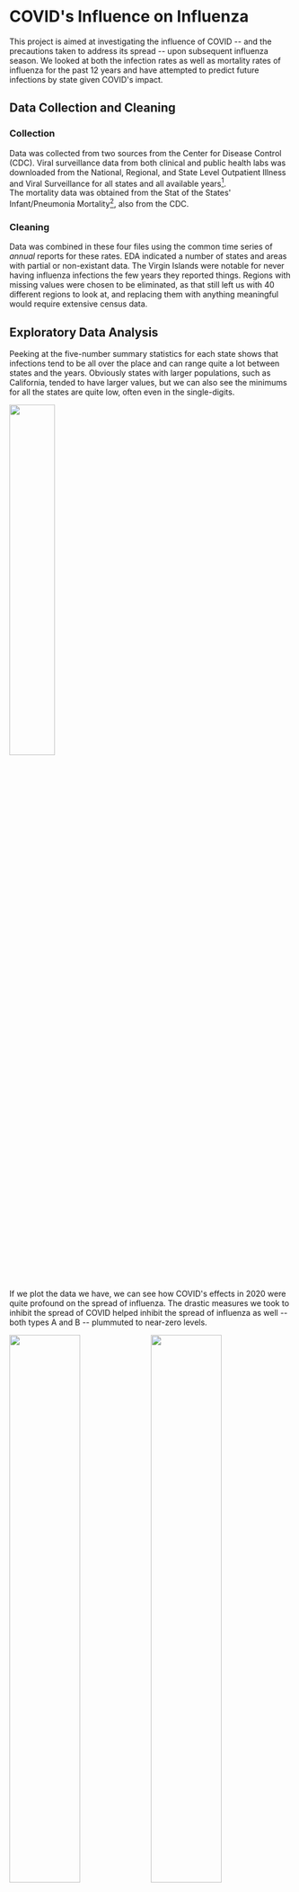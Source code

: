 # COVID's Influence on Influenza

This project is aimed at investigating the influence of COVID -- and the precautions taken to address its spread -- upon subsequent influenza season. 
We looked at both the infection rates as well as mortality rates of influenza for the past 12 years and have attempted to predict future infections 
by state given COVID's impact.

## Data Collection and Cleaning
### Collection

Data was collected from two sources from the Center for Disease Control (CDC). Viral surveillance data from both clinical and public health labs 
was downloaded from the National, Regional, and State Level Outpatient Illness and Viral Surveillance for all states and all available years[^1].  
The mortality data was obtained from the Stat of the States' Infant/Pneumonia Mortality[^2], also from the CDC.

### Cleaning

Data was combined in these four files using the common time series of *annual* reports for these rates.  EDA indicated a number of states and areas 
with partial or non-existant data.  The Virgin Islands were notable for never having influenza infections the few years they reported things. Regions 
with missing values were chosen to be eliminated, as that still left us with 40 different regions to look at, and replacing them with anything meaningful would 
require extensive census data.  

## Exploratory Data Analysis

Peeking at the five-number summary statistics for each state shows that infections tend to be all over the place and can range quite a lot between states 
and the years.  Obviously states with larger populations, such as California, tended to have larger values, but we can also see the minimums for all the states 
are quite low, often even in the single-digits.  

<img src=https://user-images.githubusercontent.com/31425480/194931899-2c4e4480-ca47-4db0-a49f-434567d84c5e.png width="40%">

If we plot the data we have, we can see how COVID's effects in 2020 were quite profound on the spread of influenza.  The drastic measures we took 
to inhibit the spread of COVID helped inhibit the spread of influenza as well -- both types A and B -- plummuted to near-zero levels.  

<img src=https://user-images.githubusercontent.com/31425480/194933011-9520ee31-0eab-4281-a8e0-e5c35b02e735.png width="50%"><img src=https://user-images.githubusercontent.com/31425480/194933217-8b28c660-8f2a-4fd4-b4e5-ec1677ad2a36.png width="50%">
<img src=https://user-images.githubusercontent.com/31425480/194789390-010b222e-d466-4ee8-b4fb-54ccd3f57db0.png width="70%">

Influenza infections almost appear to be on a biannual cycle for type-B infections, but even the lowest years don't come close to approaching the low levels we saw 
with COVID.  On the other hand, type-A infections seem to have been reported much less often about a decade ago, but similarly, it was still at a relatively high rate 
compared to what we saw in 2020.  

However, there did ultimately end up being a few states who reported the fewest infections in years other than 2020.  Of the forty states which we had complete data 
for, (which notably excludes Florida, a state that typically has not made public their influenza numbers), four states had the fewest type-A -- or total influenza 
infections -- in years outside of 2020: Alaska (2019), Nevada (2015), New Hampshire (2011), and Wyoming (2011). Alaska has a notoriously late flu season, with infections generally not beginning until after the start of the year (Morales, 2016)[^3] and as such, it would make sense that 2020's infection prevention actions would have been more likely to affect the 2019-2020 flu season for that region, than the 2020-2021 as it did in other place.  

For type-B infections however, it was surprising to see that the majority of states (27) had the fewest infections in 2021.  When we look at the historical data for 
type-B infections, we can see that they're quite variable year to year and I suspect it may have been that 2020 was prone to have been a more infectious year, and 2021 
was prone to less infection. The differences between 2020 and 2021 for all of these states is less than 5%. It appears that type-B can be just as infectious as 
type-A (Sharma et. al, 2019)[^4], and seems to be more lethal (Craig, 2016)[^5], so perhaps we were super lucky to simply be graced with two very low years of type-B 
infections during this time.

## Forecasting post-COVID

The purpose of this project was to see if forecasting models made with pre-COVID data would be successful in predicting post-COVID data, with a hunch that they would 
not be effective.  However, it was surprising to see just how poor these models operated on post-COVID data.  First we looked at what simple rolling averages might 
predict for infections of each type, with two years worth of predictions:  
<img src=https://user-images.githubusercontent.com/31425480/194941312-e4f90fed-311a-4eac-aa21-7b8069f5cfbd.png width="50%"><img src=https://user-images.githubusercontent.com/31425480/194941648-eece228a-8c5d-42ac-a78c-93ac3fc1bb89.png width="50%">
<img src=https://user-images.githubusercontent.com/31425480/194941759-e5059310-c7d9-4662-ab74-2b6132d1c6f5.png width="70%">

If we compare that to our previous graphs, we can see these moving average predictions were far from reality.  However, these moving averages are about as simple as we 
could get for prediction so we attempted with both Naive linear regression and AutoRegressive Integrated Moving Average (ARIMA) forecasting.  With these, our forecasts 
fared no better -- when we looked at the accuracy of these, no MASE value for any region scored lower than 3 (Wisconsin) for Naive predictions, and only a single 
value approached 1 using ARIMA (Tennessee), but it approached 1 from the wrong direction at a value of 1.08. As much as ARIMA almost performed well, it also scored over 11 with Missouri -- Naive's MASE score of 5.03 almost looks respectable in comparison.

Looking at that excepentionally poorly forecasted state of Missouri -- forecasts are in blue and the actual data has been plotted in red:   
<img src=https://user-images.githubusercontent.com/31425480/194945048-9d8dc338-8d62-4174-967c-710ef577b66f.png width="50%"><img src=https://user-images.githubusercontent.com/31425480/194944810-85e5b8e0-0368-47eb-acb5-d1d38f6ae931.png width="50%">

But even with our standout state of Tennessee, we can see the predictions really didn't do well.   It's important to note that the scales of Naive vs. ARIMA are drastically different, which is why Naive almost looks like a better prediction at first glance:  
<img src=https://user-images.githubusercontent.com/31425480/194945488-6b7f8254-ab43-4b36-8961-61b4d4709f66.png width="50%"><img src=https://user-images.githubusercontent.com/31425480/194945719-d8ffc91e-a55d-4e66-9440-0b22ca149f4c.png width="50%">

In the future, it may be easier to do influenza forecasting using only post-COVID data, but as we are only barely entering our third flu season since COVID became a thing, we simply do not have enough post-COVID data to use for forecasting, but it's clear that influenza spread hasn't yet returned back to the spread we would have seen before COVID.

The code attached creates Nieve and ARIMA forecasting images for each of the forty states we had complete data available, as well as two text files of the MASE errors for each state.

## Mortality by Influenza Type

While unable to locate public influenza mortality data of post-COVID years, we were able to locate data from the CDC with mortality data overlapping much of our pre-COVID data.  We then used this to explore whether type-A or type-B would be more associated with mortality using linear models, grouping our data both by year and by state.  Most of the results were unsurprising as we would expect influenza to be related to deaths from influenza, but one interesting finding was for type-B influenza when we looked at it by year.  We no longer saw the overwhelming levels of indication of association that we saw in other analysis, but instead the association seems implied but is much more uncertain for all years -- if we required a greater level of confidence, we would be inclined to fail to reject our null hypotheses there.

The code attached also creates text files summarizing linear models both by state and year, for type-A, type-B, and all types of influenza infection as it relates to mortality.  Because these are sink dumps, they do not run well as part of the code as a whole but they each run well once the previous code has been run.

## Conclusions

Sometimes it feels like it's been decades since the start of COVID, however through the process of this project it's been painfully clear that there's barely two seasons of flu data at the time of this publicaion, and we are barely starting upon our third.  Because of this lack of data we were ultimately hampered on the level of analysis we could do on this topic, and it would be worth revisiting once more data has been collected. During the 2020 flu-season (and 2019 for Alaska) we saw incredible reductions in influenza infections, but we do see these numbers trending upward with the 2021 flu season.  But the data we have only only sufficient to let us know that currently things are drastically different from pre-pandemic levels -- we will have to wait until we start seeing numbers from this flu season before we can really start predicting if these changes will have any sort of lasting effect.





[^1]: https://gis.cdc.gov/grasp/fluview/fluportaldashboard.html
[^2]: https://www.cdc.gov/nchs/pressroom/sosmap/flu_pneumonia_mortality/flu_pneumonia.htm
[^3]: Morales, C. R. (Nov 2016). JBER provides immunizations during Alaska Flu season *Joint Base Elmendorf-Richardson* 
https://www.jber.jb.mil/News/News-Articles/NewsDisplay/Article/993152/jber-provides-immunizations-during-alaska-flu-season/
[^4]: Sharma, L., Rebaza, A., & C. S. Dela Cruz. (2019). When “B” becomes “A”: The emerging threat of influenza B virus. 
*European Respiratory Journal* DOI: 10.1183/13993003.01325-2019
[^5]: Craig, J. (Aug 2016). Mortality rates higher among influenza B patients than influenza A patients. *CHEST Physician* 
https://www.mdedge.com/chestphysician/article/111792/vaccines/mortality-rates-higher-among-influenza-b-patients-influenza
